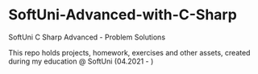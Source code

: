 # SoftUni-Advanced-with-C-Sharp
SoftUni C Sharp Advanced - Problem Solutions

This repo holds projects, homework, exercises and other assets, created during my education @ SoftUni (04.2021 - )

